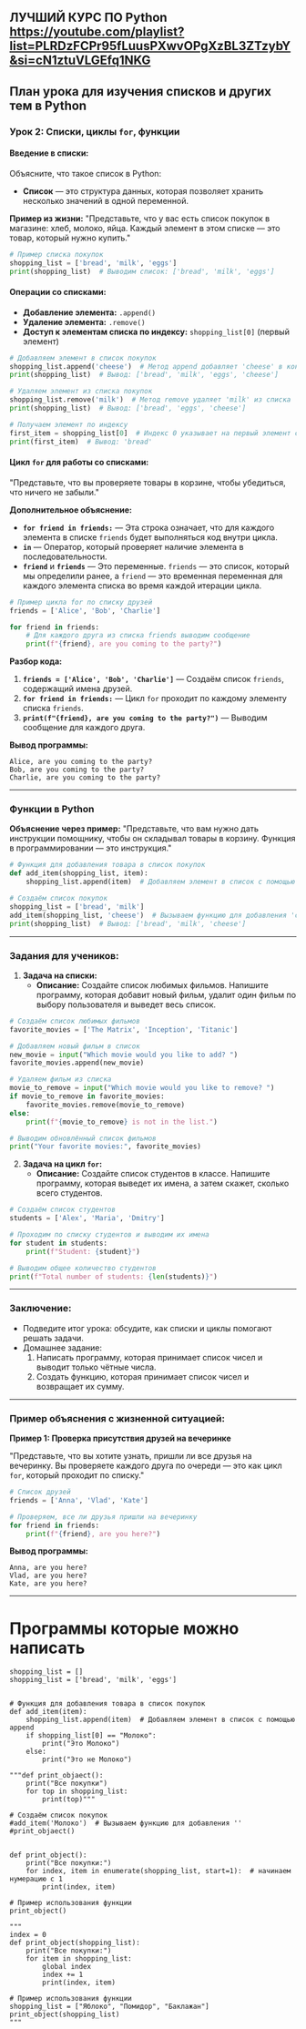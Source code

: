 ЛУЧШИЙ КУРС ПО Python https://youtube.com/playlist?list=PLRDzFCPr95fLuusPXwvOPgXzBL3ZTzybY&si=cN1ztuVLGEfq1NKG
---

## План урока для изучения списков и других тем в Python

### Урок 2: Списки, циклы `for`, функции

#### Введение в списки:
Объясните, что такое список в Python:
- **Список** — это структура данных, которая позволяет хранить несколько значений в одной переменной.

**Пример из жизни:**
"Представьте, что у вас есть список покупок в магазине: хлеб, молоко, яйца. Каждый элемент в этом списке — это товар, который нужно купить."

```python
# Пример списка покупок
shopping_list = ['bread', 'milk', 'eggs']
print(shopping_list)  # Выводим список: ['bread', 'milk', 'eggs']
```

#### Операции со списками:
- **Добавление элемента:** `.append()`
- **Удаление элемента:** `.remove()`
- **Доступ к элементам списка по индексу:** `shopping_list[0]` (первый элемент)

```python
# Добавляем элемент в список покупок
shopping_list.append('cheese')  # Метод append добавляет 'cheese' в конец списка
print(shopping_list)  # Вывод: ['bread', 'milk', 'eggs', 'cheese']

# Удаляем элемент из списка покупок
shopping_list.remove('milk')  # Метод remove удаляет 'milk' из списка
print(shopping_list)  # Вывод: ['bread', 'eggs', 'cheese']

# Получаем элемент по индексу
first_item = shopping_list[0]  # Индекс 0 указывает на первый элемент списка
print(first_item)  # Вывод: 'bread'
```

#### Цикл `for` для работы со списками:
"Представьте, что вы проверяете товары в корзине, чтобы убедиться, что ничего не забыли."

**Дополнительное объяснение:**
- **`for friend in friends:`** — Эта строка означает, что для каждого элемента в списке `friends` будет выполняться код внутри цикла.
- **`in`** — Оператор, который проверяет наличие элемента в последовательности.
- **`friend`** и **`friends`** — Это переменные. `friends` — это список, который мы определили ранее, а `friend` — это временная переменная для каждого элемента списка во время каждой итерации цикла.

```python
# Пример цикла for по списку друзей
friends = ['Alice', 'Bob', 'Charlie']

for friend in friends:
    # Для каждого друга из списка friends выводим сообщение
    print(f"{friend}, are you coming to the party?")
```

**Разбор кода:**
1. **`friends = ['Alice', 'Bob', 'Charlie']`** — Создаём список `friends`, содержащий имена друзей.
2. **`for friend in friends:`** — Цикл `for` проходит по каждому элементу списка `friends`.
3. **`print(f"{friend}, are you coming to the party?")`** — Выводим сообщение для каждого друга.

**Вывод программы:**
```
Alice, are you coming to the party?
Bob, are you coming to the party?
Charlie, are you coming to the party?
```

---

### Функции в Python

**Объяснение через пример:**
"Представьте, что вам нужно дать инструкции помощнику, чтобы он складывал товары в корзину. Функция в программировании — это инструкция."

```python
# Функция для добавления товара в список покупок
def add_item(shopping_list, item):
    shopping_list.append(item)  # Добавляем элемент в список с помощью append

# Создаём список покупок
shopping_list = ['bread', 'milk']
add_item(shopping_list, 'cheese')  # Вызываем функцию для добавления 'cheese'
print(shopping_list)  # Вывод: ['bread', 'milk', 'cheese']
```

---

### Задания для учеников:

1. **Задача на списки:**
   - **Описание:** Создайте список любимых фильмов. Напишите программу, которая добавит новый фильм, удалит один фильм по выбору пользователя и выведет весь список.

```python
# Создаём список любимых фильмов
favorite_movies = ['The Matrix', 'Inception', 'Titanic']

# Добавляем новый фильм в список
new_movie = input("Which movie would you like to add? ")
favorite_movies.append(new_movie)

# Удаляем фильм из списка
movie_to_remove = input("Which movie would you like to remove? ")
if movie_to_remove in favorite_movies:
    favorite_movies.remove(movie_to_remove)
else:
    print(f"{movie_to_remove} is not in the list.")

# Выводим обновлённый список фильмов
print("Your favorite movies:", favorite_movies)
```

2. **Задача на цикл `for`:**
   - **Описание:** Создайте список студентов в классе. Напишите программу, которая выведет их имена, а затем скажет, сколько всего студентов.

```python
# Создаём список студентов
students = ['Alex', 'Maria', 'Dmitry']

# Проходим по списку студентов и выводим их имена
for student in students:
    print(f"Student: {student}")

# Выводим общее количество студентов
print(f"Total number of students: {len(students)}")
```

---

### Заключение:
- Подведите итог урока: обсудите, как списки и циклы помогают решать задачи.
- Домашнее задание:
  1. Написать программу, которая принимает список чисел и выводит только чётные числа.
  2. Создать функцию, которая принимает список чисел и возвращает их сумму.

---

### Пример объяснения с жизненной ситуацией:

**Пример 1: Проверка присутствия друзей на вечеринке**

"Представьте, что вы хотите узнать, пришли ли все друзья на вечеринку. Вы проверяете каждого друга по очереди — это как цикл `for`, который проходит по списку."

```python
# Список друзей
friends = ['Anna', 'Vlad', 'Kate']

# Проверяем, все ли друзья пришли на вечеринку
for friend in friends:
    print(f"{friend}, are you here?")
```

**Вывод программы:**
```
Anna, are you here?
Vlad, are you here?
Kate, are you here?
```

---

# Программы которые можно написать 
```
shopping_list = []
shopping_list = ['bread', 'milk', 'eggs']


# Функция для добавления товара в список покупок
def add_item(item):
    shopping_list.append(item)  # Добавляем элемент в список с помощью append
    if shopping_list[0] == "Молоко":
        print("Это Молоко") 
    else:
        print("Это не Молоко")

"""def print_objaect():
    print("Все покупки")
    for top in shopping_list:
        print(top)"""

# Создаём список покупок
#add_item('Молоко')  # Вызываем функцию для добавления ''
#print_objaect()


def print_object():
    print("Все покупки:")
    for index, item in enumerate(shopping_list, start=1):  # начинаем нумерацию с 1
        print(index, item)

# Пример использования функции
print_object()

"""
index = 0
def print_object(shopping_list):
    print("Все покупки:")
    for item in shopping_list:  
        global index 
        index += 1
        print(index, item)

# Пример использования функции
shopping_list = ["Яблоко", "Помидор", "Баклажан"]
print_object(shopping_list)
"""

```
